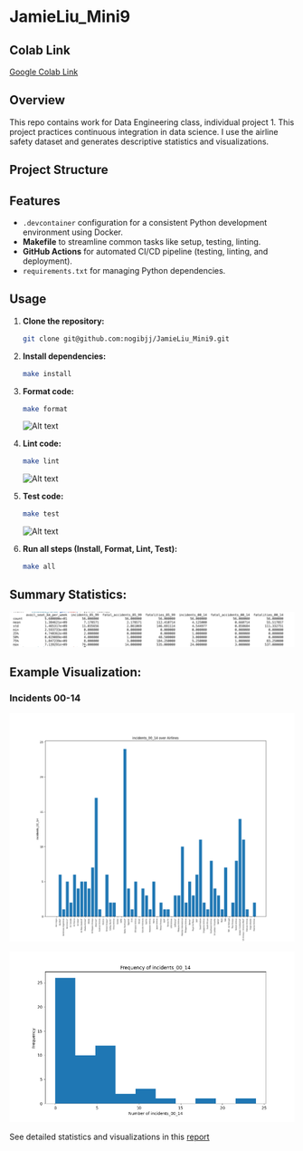 # JamieLiu_Mini9

## Colab Link

[Google Colab Link](https://colab.research.google.com/drive/1fNF6bFb0YPmg6-SBcne0ZdZrb3rkCPTK)

## Overview

This repo contains work for Data Engineering class, individual project 1. This project practices continuous integration in data science. I use the airline safety dataset and generates descriptive statistics and visualizations.

## Project Structure

## Features

- `.devcontainer` configuration for a consistent Python development environment using Docker.
- **Makefile** to streamline common tasks like setup, testing, linting.
- **GitHub Actions** for automated CI/CD pipeline (testing, linting, and deployment).
- `requirements.txt` for managing Python dependencies.

## Usage

1. **Clone the repository:**

   ```bash
   git clone git@github.com:nogibjj/JamieLiu_Mini9.git
   ```

2. **Install dependencies:**

   ```bash
   make install
   ```

3. **Format code:**

   ```bash
   make format
   ```

   ![Alt text](format.png)

4. **Lint code:**

   ```bash
   make lint
   ```

   ![Alt text](lint.png)

5. **Test code:**

   ```bash
   make test
   ```

   ![Alt text](test.png)

6. **Run all steps (Install, Format, Lint, Test):**

   ```bash
   make all
   ```

## **Summary Statistics**:

![Alt text](images/statistics.png)

## **Example Visualization**:

### Incidents 00-14

![Incidents 00-14](images/incidents_00_14.png)

![Incidents 00-14](images/Frequency_incidents_00_14_hist.png)

See detailed statistics and visualizations in this [report](/report.md)
